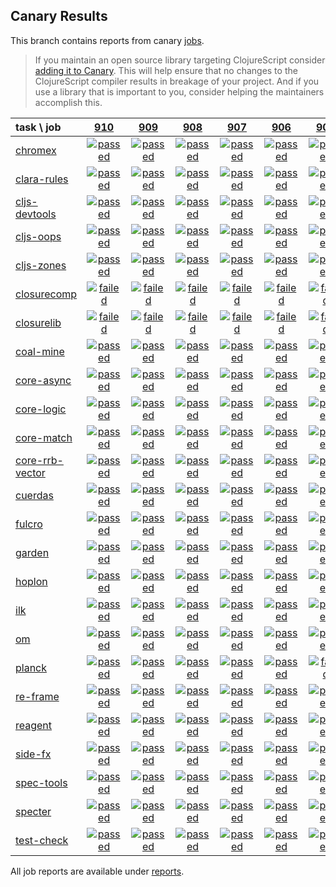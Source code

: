 ## Canary Results

This branch contains reports from canary [jobs](https://github.com/cljs-oss/canary/tree/jobs).

> If you maintain an open source library targeting ClojureScript consider [adding it to Canary](https://github.com/cljs-oss/canary/tree/master#how-to-participate). This will help ensure that no changes to the ClojureScript compiler results in breakage of your project. And if you use a library that is important to you, consider helping the maintainers accomplish this.

[//]: # (begin_overview_table)

| task \ job | <a href="reports/2019/05/10/job-000910-1.10.528-47386d7c" title="job #910 finished on 2019-05-10">910</a> | <a href="reports/2019/05/10/job-000909-1.10.529-3126e1da" title="job #909 finished on 2019-05-10">909</a> | <a href="reports/2019/05/09/job-000908-1.10.528-47386d7c" title="job #908 finished on 2019-05-09">908</a> | <a href="reports/2019/05/08/job-000907-1.10.528-47386d7c" title="job #907 finished on 2019-05-08">907</a> | <a href="reports/2019/05/07/job-000906-1.10.529-f6dc3464" title="job #906 finished on 2019-05-07">906</a> | <a href="reports/2019/05/07/job-000905-1.10.529-34b6894a" title="job #905 finished on 2019-05-07">905</a> | <a href="reports/2019/05/07/job-000904-1.10.528-47386d7c" title="job #904 finished on 2019-05-07">904</a> | <a href="reports/2019/05/06/job-000903-1.10.528-47386d7c" title="job #903 finished on 2019-05-06">903</a> | <a href="reports/2019/05/05/job-000902-1.10.528-47386d7c" title="job #902 finished on 2019-05-05">902</a> | <a href="reports/2019/05/04/job-000901-1.10.528-47386d7c" title="job #901 finished on 2019-05-04">901</a> |
| :--- | :---: | :---: | :---: | :---: | :---: | :---: | :---: | :---: | :---: | :---: |
| [chromex](https://github.com/binaryage/chromex) | <a href="reports/2019/05/10/job-000910-1.10.528-47386d7c#-chromex"><img title="passed" src="http://box.binaryage.com/s-passed.svg"><a> | <a href="reports/2019/05/10/job-000909-1.10.529-3126e1da#-chromex"><img title="passed" src="http://box.binaryage.com/s-passed.svg"><a> | <a href="reports/2019/05/09/job-000908-1.10.528-47386d7c#-chromex"><img title="passed" src="http://box.binaryage.com/s-passed.svg"><a> | <a href="reports/2019/05/08/job-000907-1.10.528-47386d7c#-chromex"><img title="passed" src="http://box.binaryage.com/s-passed.svg"><a> | <a href="reports/2019/05/07/job-000906-1.10.529-f6dc3464#-chromex"><img title="passed" src="http://box.binaryage.com/s-passed.svg"><a> | <a href="reports/2019/05/07/job-000905-1.10.529-34b6894a#-chromex"><img title="passed" src="http://box.binaryage.com/s-passed.svg"><a> | <a href="reports/2019/05/07/job-000904-1.10.528-47386d7c#-chromex"><img title="passed" src="http://box.binaryage.com/s-passed.svg"><a> | <a href="reports/2019/05/06/job-000903-1.10.528-47386d7c#-chromex"><img title="passed" src="http://box.binaryage.com/s-passed.svg"><a> | <a href="reports/2019/05/05/job-000902-1.10.528-47386d7c#-chromex"><img title="passed" src="http://box.binaryage.com/s-passed.svg"><a> | <a href="reports/2019/05/04/job-000901-1.10.528-47386d7c#-chromex"><img title="passed" src="http://box.binaryage.com/s-passed.svg"><a> |
| [clara-rules](https://github.com/cerner/clara-rules) | <a href="reports/2019/05/10/job-000910-1.10.528-47386d7c#-clara-rules"><img title="passed" src="http://box.binaryage.com/s-passed.svg"><a> | <a href="reports/2019/05/10/job-000909-1.10.529-3126e1da#-clara-rules"><img title="passed" src="http://box.binaryage.com/s-passed.svg"><a> | <a href="reports/2019/05/09/job-000908-1.10.528-47386d7c#-clara-rules"><img title="passed" src="http://box.binaryage.com/s-passed.svg"><a> | <a href="reports/2019/05/08/job-000907-1.10.528-47386d7c#-clara-rules"><img title="passed" src="http://box.binaryage.com/s-passed.svg"><a> | <a href="reports/2019/05/07/job-000906-1.10.529-f6dc3464#-clara-rules"><img title="passed" src="http://box.binaryage.com/s-passed.svg"><a> | <a href="reports/2019/05/07/job-000905-1.10.529-34b6894a#-clara-rules"><img title="passed" src="http://box.binaryage.com/s-passed.svg"><a> | <a href="reports/2019/05/07/job-000904-1.10.528-47386d7c#-clara-rules"><img title="passed" src="http://box.binaryage.com/s-passed.svg"><a> | <a href="reports/2019/05/06/job-000903-1.10.528-47386d7c#-clara-rules"><img title="passed" src="http://box.binaryage.com/s-passed.svg"><a> | <a href="reports/2019/05/05/job-000902-1.10.528-47386d7c#-clara-rules"><img title="passed" src="http://box.binaryage.com/s-passed.svg"><a> | <a href="reports/2019/05/04/job-000901-1.10.528-47386d7c#-clara-rules"><img title="passed" src="http://box.binaryage.com/s-passed.svg"><a> |
| [cljs-devtools](https://github.com/binaryage/cljs-devtools) | <a href="reports/2019/05/10/job-000910-1.10.528-47386d7c#-cljs-devtools"><img title="passed" src="http://box.binaryage.com/s-passed.svg"><a> | <a href="reports/2019/05/10/job-000909-1.10.529-3126e1da#-cljs-devtools"><img title="passed" src="http://box.binaryage.com/s-passed.svg"><a> | <a href="reports/2019/05/09/job-000908-1.10.528-47386d7c#-cljs-devtools"><img title="passed" src="http://box.binaryage.com/s-passed.svg"><a> | <a href="reports/2019/05/08/job-000907-1.10.528-47386d7c#-cljs-devtools"><img title="passed" src="http://box.binaryage.com/s-passed.svg"><a> | <a href="reports/2019/05/07/job-000906-1.10.529-f6dc3464#-cljs-devtools"><img title="passed" src="http://box.binaryage.com/s-passed.svg"><a> | <a href="reports/2019/05/07/job-000905-1.10.529-34b6894a#-cljs-devtools"><img title="passed" src="http://box.binaryage.com/s-passed.svg"><a> | <a href="reports/2019/05/07/job-000904-1.10.528-47386d7c#-cljs-devtools"><img title="passed" src="http://box.binaryage.com/s-passed.svg"><a> | <a href="reports/2019/05/06/job-000903-1.10.528-47386d7c#-cljs-devtools"><img title="passed" src="http://box.binaryage.com/s-passed.svg"><a> | <a href="reports/2019/05/05/job-000902-1.10.528-47386d7c#-cljs-devtools"><img title="passed" src="http://box.binaryage.com/s-passed.svg"><a> | <a href="reports/2019/05/04/job-000901-1.10.528-47386d7c#-cljs-devtools"><img title="passed" src="http://box.binaryage.com/s-passed.svg"><a> |
| [cljs-oops](https://github.com/binaryage/cljs-oops) | <a href="reports/2019/05/10/job-000910-1.10.528-47386d7c#-cljs-oops"><img title="passed" src="http://box.binaryage.com/s-passed.svg"><a> | <a href="reports/2019/05/10/job-000909-1.10.529-3126e1da#-cljs-oops"><img title="passed" src="http://box.binaryage.com/s-passed.svg"><a> | <a href="reports/2019/05/09/job-000908-1.10.528-47386d7c#-cljs-oops"><img title="passed" src="http://box.binaryage.com/s-passed.svg"><a> | <a href="reports/2019/05/08/job-000907-1.10.528-47386d7c#-cljs-oops"><img title="passed" src="http://box.binaryage.com/s-passed.svg"><a> | <a href="reports/2019/05/07/job-000906-1.10.529-f6dc3464#-cljs-oops"><img title="passed" src="http://box.binaryage.com/s-passed.svg"><a> | <a href="reports/2019/05/07/job-000905-1.10.529-34b6894a#-cljs-oops"><img title="passed" src="http://box.binaryage.com/s-passed.svg"><a> | <a href="reports/2019/05/07/job-000904-1.10.528-47386d7c#-cljs-oops"><img title="passed" src="http://box.binaryage.com/s-passed.svg"><a> | <a href="reports/2019/05/06/job-000903-1.10.528-47386d7c#-cljs-oops"><img title="passed" src="http://box.binaryage.com/s-passed.svg"><a> | <a href="reports/2019/05/05/job-000902-1.10.528-47386d7c#-cljs-oops"><img title="passed" src="http://box.binaryage.com/s-passed.svg"><a> | <a href="reports/2019/05/04/job-000901-1.10.528-47386d7c#-cljs-oops"><img title="passed" src="http://box.binaryage.com/s-passed.svg"><a> |
| [cljs-zones](https://github.com/binaryage/cljs-zones) | <a href="reports/2019/05/10/job-000910-1.10.528-47386d7c#-cljs-zones"><img title="passed" src="http://box.binaryage.com/s-passed.svg"><a> | <a href="reports/2019/05/10/job-000909-1.10.529-3126e1da#-cljs-zones"><img title="passed" src="http://box.binaryage.com/s-passed.svg"><a> | <a href="reports/2019/05/09/job-000908-1.10.528-47386d7c#-cljs-zones"><img title="passed" src="http://box.binaryage.com/s-passed.svg"><a> | <a href="reports/2019/05/08/job-000907-1.10.528-47386d7c#-cljs-zones"><img title="passed" src="http://box.binaryage.com/s-passed.svg"><a> | <a href="reports/2019/05/07/job-000906-1.10.529-f6dc3464#-cljs-zones"><img title="passed" src="http://box.binaryage.com/s-passed.svg"><a> | <a href="reports/2019/05/07/job-000905-1.10.529-34b6894a#-cljs-zones"><img title="passed" src="http://box.binaryage.com/s-passed.svg"><a> | <a href="reports/2019/05/07/job-000904-1.10.528-47386d7c#-cljs-zones"><img title="passed" src="http://box.binaryage.com/s-passed.svg"><a> | <a href="reports/2019/05/06/job-000903-1.10.528-47386d7c#-cljs-zones"><img title="passed" src="http://box.binaryage.com/s-passed.svg"><a> | <a href="reports/2019/05/05/job-000902-1.10.528-47386d7c#-cljs-zones"><img title="passed" src="http://box.binaryage.com/s-passed.svg"><a> | <a href="reports/2019/05/04/job-000901-1.10.528-47386d7c#-cljs-zones"><img title="passed" src="http://box.binaryage.com/s-passed.svg"><a> |
| [closurecomp](https://github.com/mfikes/closurecomp) | <a href="reports/2019/05/10/job-000910-1.10.528-47386d7c#-closurecomp"><img title="failed" src="http://box.binaryage.com/s-failed.svg"><a> | <a href="reports/2019/05/10/job-000909-1.10.529-3126e1da#-closurecomp"><img title="failed" src="http://box.binaryage.com/s-failed.svg"><a> | <a href="reports/2019/05/09/job-000908-1.10.528-47386d7c#-closurecomp"><img title="failed" src="http://box.binaryage.com/s-failed.svg"><a> | <a href="reports/2019/05/08/job-000907-1.10.528-47386d7c#-closurecomp"><img title="failed" src="http://box.binaryage.com/s-failed.svg"><a> | <a href="reports/2019/05/07/job-000906-1.10.529-f6dc3464#-closurecomp"><img title="failed" src="http://box.binaryage.com/s-failed.svg"><a> | <a href="reports/2019/05/07/job-000905-1.10.529-34b6894a#-closurecomp"><img title="failed" src="http://box.binaryage.com/s-failed.svg"><a> | <a href="reports/2019/05/07/job-000904-1.10.528-47386d7c#-closurecomp"><img title="failed" src="http://box.binaryage.com/s-failed.svg"><a> | <a href="reports/2019/05/06/job-000903-1.10.528-47386d7c#-closurecomp"><img title="failed" src="http://box.binaryage.com/s-failed.svg"><a> | <a href="reports/2019/05/05/job-000902-1.10.528-47386d7c#-closurecomp"><img title="failed" src="http://box.binaryage.com/s-failed.svg"><a> | <a href="reports/2019/05/04/job-000901-1.10.528-47386d7c#-closurecomp"><img title="failed" src="http://box.binaryage.com/s-failed.svg"><a> |
| [closurelib](https://github.com/mfikes/closurelib) | <a href="reports/2019/05/10/job-000910-1.10.528-47386d7c#-closurelib"><img title="failed" src="http://box.binaryage.com/s-failed.svg"><a> | <a href="reports/2019/05/10/job-000909-1.10.529-3126e1da#-closurelib"><img title="failed" src="http://box.binaryage.com/s-failed.svg"><a> | <a href="reports/2019/05/09/job-000908-1.10.528-47386d7c#-closurelib"><img title="failed" src="http://box.binaryage.com/s-failed.svg"><a> | <a href="reports/2019/05/08/job-000907-1.10.528-47386d7c#-closurelib"><img title="failed" src="http://box.binaryage.com/s-failed.svg"><a> | <a href="reports/2019/05/07/job-000906-1.10.529-f6dc3464#-closurelib"><img title="failed" src="http://box.binaryage.com/s-failed.svg"><a> | <a href="reports/2019/05/07/job-000905-1.10.529-34b6894a#-closurelib"><img title="failed" src="http://box.binaryage.com/s-failed.svg"><a> | <a href="reports/2019/05/07/job-000904-1.10.528-47386d7c#-closurelib"><img title="failed" src="http://box.binaryage.com/s-failed.svg"><a> | <a href="reports/2019/05/06/job-000903-1.10.528-47386d7c#-closurelib"><img title="failed" src="http://box.binaryage.com/s-failed.svg"><a> | <a href="reports/2019/05/05/job-000902-1.10.528-47386d7c#-closurelib"><img title="failed" src="http://box.binaryage.com/s-failed.svg"><a> | <a href="reports/2019/05/04/job-000901-1.10.528-47386d7c#-closurelib"><img title="failed" src="http://box.binaryage.com/s-failed.svg"><a> |
| [coal-mine](https://github.com/mfikes/coal-mine) | <a href="reports/2019/05/10/job-000910-1.10.528-47386d7c#-coal-mine"><img title="passed" src="http://box.binaryage.com/s-passed.svg"><a> | <a href="reports/2019/05/10/job-000909-1.10.529-3126e1da#-coal-mine"><img title="passed" src="http://box.binaryage.com/s-passed.svg"><a> | <a href="reports/2019/05/09/job-000908-1.10.528-47386d7c#-coal-mine"><img title="passed" src="http://box.binaryage.com/s-passed.svg"><a> | <a href="reports/2019/05/08/job-000907-1.10.528-47386d7c#-coal-mine"><img title="passed" src="http://box.binaryage.com/s-passed.svg"><a> | <a href="reports/2019/05/07/job-000906-1.10.529-f6dc3464#-coal-mine"><img title="passed" src="http://box.binaryage.com/s-passed.svg"><a> | <a href="reports/2019/05/07/job-000905-1.10.529-34b6894a#-coal-mine"><img title="passed" src="http://box.binaryage.com/s-passed.svg"><a> | <a href="reports/2019/05/07/job-000904-1.10.528-47386d7c#-coal-mine"><img title="passed" src="http://box.binaryage.com/s-passed.svg"><a> | <a href="reports/2019/05/06/job-000903-1.10.528-47386d7c#-coal-mine"><img title="passed" src="http://box.binaryage.com/s-passed.svg"><a> | <a href="reports/2019/05/05/job-000902-1.10.528-47386d7c#-coal-mine"><img title="passed" src="http://box.binaryage.com/s-passed.svg"><a> | <a href="reports/2019/05/04/job-000901-1.10.528-47386d7c#-coal-mine"><img title="passed" src="http://box.binaryage.com/s-passed.svg"><a> |
| [core-async](https://github.com/clojure/core.async) | <a href="reports/2019/05/10/job-000910-1.10.528-47386d7c#-core-async"><img title="passed" src="http://box.binaryage.com/s-passed.svg"><a> | <a href="reports/2019/05/10/job-000909-1.10.529-3126e1da#-core-async"><img title="passed" src="http://box.binaryage.com/s-passed.svg"><a> | <a href="reports/2019/05/09/job-000908-1.10.528-47386d7c#-core-async"><img title="passed" src="http://box.binaryage.com/s-passed.svg"><a> | <a href="reports/2019/05/08/job-000907-1.10.528-47386d7c#-core-async"><img title="passed" src="http://box.binaryage.com/s-passed.svg"><a> | <a href="reports/2019/05/07/job-000906-1.10.529-f6dc3464#-core-async"><img title="passed" src="http://box.binaryage.com/s-passed.svg"><a> | <a href="reports/2019/05/07/job-000905-1.10.529-34b6894a#-core-async"><img title="passed" src="http://box.binaryage.com/s-passed.svg"><a> | <a href="reports/2019/05/07/job-000904-1.10.528-47386d7c#-core-async"><img title="passed" src="http://box.binaryage.com/s-passed.svg"><a> | <a href="reports/2019/05/06/job-000903-1.10.528-47386d7c#-core-async"><img title="passed" src="http://box.binaryage.com/s-passed.svg"><a> | <a href="reports/2019/05/05/job-000902-1.10.528-47386d7c#-core-async"><img title="passed" src="http://box.binaryage.com/s-passed.svg"><a> | <a href="reports/2019/05/04/job-000901-1.10.528-47386d7c#-core-async"><img title="passed" src="http://box.binaryage.com/s-passed.svg"><a> |
| [core-logic](https://github.com/clojure/core.logic) | <a href="reports/2019/05/10/job-000910-1.10.528-47386d7c#-core-logic"><img title="passed" src="http://box.binaryage.com/s-passed.svg"><a> | <a href="reports/2019/05/10/job-000909-1.10.529-3126e1da#-core-logic"><img title="passed" src="http://box.binaryage.com/s-passed.svg"><a> | <a href="reports/2019/05/09/job-000908-1.10.528-47386d7c#-core-logic"><img title="passed" src="http://box.binaryage.com/s-passed.svg"><a> | <a href="reports/2019/05/08/job-000907-1.10.528-47386d7c#-core-logic"><img title="passed" src="http://box.binaryage.com/s-passed.svg"><a> | <a href="reports/2019/05/07/job-000906-1.10.529-f6dc3464#-core-logic"><img title="passed" src="http://box.binaryage.com/s-passed.svg"><a> | <a href="reports/2019/05/07/job-000905-1.10.529-34b6894a#-core-logic"><img title="passed" src="http://box.binaryage.com/s-passed.svg"><a> | <a href="reports/2019/05/07/job-000904-1.10.528-47386d7c#-core-logic"><img title="passed" src="http://box.binaryage.com/s-passed.svg"><a> | <a href="reports/2019/05/06/job-000903-1.10.528-47386d7c#-core-logic"><img title="passed" src="http://box.binaryage.com/s-passed.svg"><a> | <a href="reports/2019/05/05/job-000902-1.10.528-47386d7c#-core-logic"><img title="passed" src="http://box.binaryage.com/s-passed.svg"><a> | <a href="reports/2019/05/04/job-000901-1.10.528-47386d7c#-core-logic"><img title="passed" src="http://box.binaryage.com/s-passed.svg"><a> |
| [core-match](https://github.com/clojure/core.match) | <a href="reports/2019/05/10/job-000910-1.10.528-47386d7c#-core-match"><img title="passed" src="http://box.binaryage.com/s-passed.svg"><a> | <a href="reports/2019/05/10/job-000909-1.10.529-3126e1da#-core-match"><img title="passed" src="http://box.binaryage.com/s-passed.svg"><a> | <a href="reports/2019/05/09/job-000908-1.10.528-47386d7c#-core-match"><img title="passed" src="http://box.binaryage.com/s-passed.svg"><a> | <a href="reports/2019/05/08/job-000907-1.10.528-47386d7c#-core-match"><img title="passed" src="http://box.binaryage.com/s-passed.svg"><a> | <a href="reports/2019/05/07/job-000906-1.10.529-f6dc3464#-core-match"><img title="passed" src="http://box.binaryage.com/s-passed.svg"><a> | <a href="reports/2019/05/07/job-000905-1.10.529-34b6894a#-core-match"><img title="passed" src="http://box.binaryage.com/s-passed.svg"><a> | <a href="reports/2019/05/07/job-000904-1.10.528-47386d7c#-core-match"><img title="passed" src="http://box.binaryage.com/s-passed.svg"><a> | <a href="reports/2019/05/06/job-000903-1.10.528-47386d7c#-core-match"><img title="passed" src="http://box.binaryage.com/s-passed.svg"><a> | <a href="reports/2019/05/05/job-000902-1.10.528-47386d7c#-core-match"><img title="passed" src="http://box.binaryage.com/s-passed.svg"><a> | <a href="reports/2019/05/04/job-000901-1.10.528-47386d7c#-core-match"><img title="passed" src="http://box.binaryage.com/s-passed.svg"><a> |
| [core-rrb-vector](https://github.com/clojure/core.rrb-vector) | <a href="reports/2019/05/10/job-000910-1.10.528-47386d7c#-core-rrb-vector"><img title="passed" src="http://box.binaryage.com/s-passed.svg"><a> | <a href="reports/2019/05/10/job-000909-1.10.529-3126e1da#-core-rrb-vector"><img title="passed" src="http://box.binaryage.com/s-passed.svg"><a> | <a href="reports/2019/05/09/job-000908-1.10.528-47386d7c#-core-rrb-vector"><img title="passed" src="http://box.binaryage.com/s-passed.svg"><a> | <a href="reports/2019/05/08/job-000907-1.10.528-47386d7c#-core-rrb-vector"><img title="passed" src="http://box.binaryage.com/s-passed.svg"><a> | <a href="reports/2019/05/07/job-000906-1.10.529-f6dc3464#-core-rrb-vector"><img title="passed" src="http://box.binaryage.com/s-passed.svg"><a> | <a href="reports/2019/05/07/job-000905-1.10.529-34b6894a#-core-rrb-vector"><img title="passed" src="http://box.binaryage.com/s-passed.svg"><a> | <a href="reports/2019/05/07/job-000904-1.10.528-47386d7c#-core-rrb-vector"><img title="passed" src="http://box.binaryage.com/s-passed.svg"><a> | <a href="reports/2019/05/06/job-000903-1.10.528-47386d7c#-core-rrb-vector"><img title="passed" src="http://box.binaryage.com/s-passed.svg"><a> | <a href="reports/2019/05/05/job-000902-1.10.528-47386d7c#-core-rrb-vector"><img title="passed" src="http://box.binaryage.com/s-passed.svg"><a> | <a href="reports/2019/05/04/job-000901-1.10.528-47386d7c#-core-rrb-vector"><img title="passed" src="http://box.binaryage.com/s-passed.svg"><a> |
| [cuerdas](https://github.com/funcool/cuerdas) | <a href="reports/2019/05/10/job-000910-1.10.528-47386d7c#-cuerdas"><img title="passed" src="http://box.binaryage.com/s-passed.svg"><a> | <a href="reports/2019/05/10/job-000909-1.10.529-3126e1da#-cuerdas"><img title="passed" src="http://box.binaryage.com/s-passed.svg"><a> | <a href="reports/2019/05/09/job-000908-1.10.528-47386d7c#-cuerdas"><img title="passed" src="http://box.binaryage.com/s-passed.svg"><a> | <a href="reports/2019/05/08/job-000907-1.10.528-47386d7c#-cuerdas"><img title="passed" src="http://box.binaryage.com/s-passed.svg"><a> | <a href="reports/2019/05/07/job-000906-1.10.529-f6dc3464#-cuerdas"><img title="passed" src="http://box.binaryage.com/s-passed.svg"><a> | <a href="reports/2019/05/07/job-000905-1.10.529-34b6894a#-cuerdas"><img title="passed" src="http://box.binaryage.com/s-passed.svg"><a> | <a href="reports/2019/05/07/job-000904-1.10.528-47386d7c#-cuerdas"><img title="passed" src="http://box.binaryage.com/s-passed.svg"><a> | <a href="reports/2019/05/06/job-000903-1.10.528-47386d7c#-cuerdas"><img title="passed" src="http://box.binaryage.com/s-passed.svg"><a> | <a href="reports/2019/05/05/job-000902-1.10.528-47386d7c#-cuerdas"><img title="passed" src="http://box.binaryage.com/s-passed.svg"><a> | <a href="reports/2019/05/04/job-000901-1.10.528-47386d7c#-cuerdas"><img title="passed" src="http://box.binaryage.com/s-passed.svg"><a> |
| [fulcro](https://github.com/fulcrologic/fulcro) | <a href="reports/2019/05/10/job-000910-1.10.528-47386d7c#-fulcro"><img title="passed" src="http://box.binaryage.com/s-passed.svg"><a> | <a href="reports/2019/05/10/job-000909-1.10.529-3126e1da#-fulcro"><img title="passed" src="http://box.binaryage.com/s-passed.svg"><a> | <a href="reports/2019/05/09/job-000908-1.10.528-47386d7c#-fulcro"><img title="passed" src="http://box.binaryage.com/s-passed.svg"><a> | <a href="reports/2019/05/08/job-000907-1.10.528-47386d7c#-fulcro"><img title="passed" src="http://box.binaryage.com/s-passed.svg"><a> | <a href="reports/2019/05/07/job-000906-1.10.529-f6dc3464#-fulcro"><img title="passed" src="http://box.binaryage.com/s-passed.svg"><a> | <a href="reports/2019/05/07/job-000905-1.10.529-34b6894a#-fulcro"><img title="passed" src="http://box.binaryage.com/s-passed.svg"><a> | <a href="reports/2019/05/07/job-000904-1.10.528-47386d7c#-fulcro"><img title="passed" src="http://box.binaryage.com/s-passed.svg"><a> | <a href="reports/2019/05/06/job-000903-1.10.528-47386d7c#-fulcro"><img title="passed" src="http://box.binaryage.com/s-passed.svg"><a> | <a href="reports/2019/05/05/job-000902-1.10.528-47386d7c#-fulcro"><img title="passed" src="http://box.binaryage.com/s-passed.svg"><a> | <a href="reports/2019/05/04/job-000901-1.10.528-47386d7c#-fulcro"><img title="passed" src="http://box.binaryage.com/s-passed.svg"><a> |
| [garden](https://github.com/noprompt/garden) | <a href="reports/2019/05/10/job-000910-1.10.528-47386d7c#-garden"><img title="passed" src="http://box.binaryage.com/s-passed.svg"><a> | <a href="reports/2019/05/10/job-000909-1.10.529-3126e1da#-garden"><img title="passed" src="http://box.binaryage.com/s-passed.svg"><a> | <a href="reports/2019/05/09/job-000908-1.10.528-47386d7c#-garden"><img title="passed" src="http://box.binaryage.com/s-passed.svg"><a> | <a href="reports/2019/05/08/job-000907-1.10.528-47386d7c#-garden"><img title="passed" src="http://box.binaryage.com/s-passed.svg"><a> | <a href="reports/2019/05/07/job-000906-1.10.529-f6dc3464#-garden"><img title="passed" src="http://box.binaryage.com/s-passed.svg"><a> | <a href="reports/2019/05/07/job-000905-1.10.529-34b6894a#-garden"><img title="passed" src="http://box.binaryage.com/s-passed.svg"><a> | <a href="reports/2019/05/07/job-000904-1.10.528-47386d7c#-garden"><img title="passed" src="http://box.binaryage.com/s-passed.svg"><a> | <a href="reports/2019/05/06/job-000903-1.10.528-47386d7c#-garden"><img title="passed" src="http://box.binaryage.com/s-passed.svg"><a> | <a href="reports/2019/05/05/job-000902-1.10.528-47386d7c#-garden"><img title="passed" src="http://box.binaryage.com/s-passed.svg"><a> | <a href="reports/2019/05/04/job-000901-1.10.528-47386d7c#-garden"><img title="passed" src="http://box.binaryage.com/s-passed.svg"><a> |
| [hoplon](https://github.com/hoplon/hoplon) | <a href="reports/2019/05/10/job-000910-1.10.528-47386d7c#-hoplon"><img title="passed" src="http://box.binaryage.com/s-passed.svg"><a> | <a href="reports/2019/05/10/job-000909-1.10.529-3126e1da#-hoplon"><img title="passed" src="http://box.binaryage.com/s-passed.svg"><a> | <a href="reports/2019/05/09/job-000908-1.10.528-47386d7c#-hoplon"><img title="passed" src="http://box.binaryage.com/s-passed.svg"><a> | <a href="reports/2019/05/08/job-000907-1.10.528-47386d7c#-hoplon"><img title="passed" src="http://box.binaryage.com/s-passed.svg"><a> | <a href="reports/2019/05/07/job-000906-1.10.529-f6dc3464#-hoplon"><img title="passed" src="http://box.binaryage.com/s-passed.svg"><a> | <a href="reports/2019/05/07/job-000905-1.10.529-34b6894a#-hoplon"><img title="passed" src="http://box.binaryage.com/s-passed.svg"><a> | <a href="reports/2019/05/07/job-000904-1.10.528-47386d7c#-hoplon"><img title="passed" src="http://box.binaryage.com/s-passed.svg"><a> | <a href="reports/2019/05/06/job-000903-1.10.528-47386d7c#-hoplon"><img title="passed" src="http://box.binaryage.com/s-passed.svg"><a> | <a href="reports/2019/05/05/job-000902-1.10.528-47386d7c#-hoplon"><img title="passed" src="http://box.binaryage.com/s-passed.svg"><a> | <a href="reports/2019/05/04/job-000901-1.10.528-47386d7c#-hoplon"><img title="passed" src="http://box.binaryage.com/s-passed.svg"><a> |
| [ilk](https://github.com/mfikes/ilk) | <a href="reports/2019/05/10/job-000910-1.10.528-47386d7c#-ilk"><img title="passed" src="http://box.binaryage.com/s-passed.svg"><a> | <a href="reports/2019/05/10/job-000909-1.10.529-3126e1da#-ilk"><img title="passed" src="http://box.binaryage.com/s-passed.svg"><a> | <a href="reports/2019/05/09/job-000908-1.10.528-47386d7c#-ilk"><img title="passed" src="http://box.binaryage.com/s-passed.svg"><a> | <a href="reports/2019/05/08/job-000907-1.10.528-47386d7c#-ilk"><img title="passed" src="http://box.binaryage.com/s-passed.svg"><a> | <a href="reports/2019/05/07/job-000906-1.10.529-f6dc3464#-ilk"><img title="passed" src="http://box.binaryage.com/s-passed.svg"><a> | <a href="reports/2019/05/07/job-000905-1.10.529-34b6894a#-ilk"><img title="passed" src="http://box.binaryage.com/s-passed.svg"><a> | <a href="reports/2019/05/07/job-000904-1.10.528-47386d7c#-ilk"><img title="passed" src="http://box.binaryage.com/s-passed.svg"><a> | <a href="reports/2019/05/06/job-000903-1.10.528-47386d7c#-ilk"><img title="passed" src="http://box.binaryage.com/s-passed.svg"><a> | <a href="reports/2019/05/05/job-000902-1.10.528-47386d7c#-ilk"><img title="passed" src="http://box.binaryage.com/s-passed.svg"><a> | <a href="reports/2019/05/04/job-000901-1.10.528-47386d7c#-ilk"><img title="passed" src="http://box.binaryage.com/s-passed.svg"><a> |
| [om](https://github.com/omcljs/om) | <a href="reports/2019/05/10/job-000910-1.10.528-47386d7c#-om"><img title="passed" src="http://box.binaryage.com/s-passed.svg"><a> | <a href="reports/2019/05/10/job-000909-1.10.529-3126e1da#-om"><img title="passed" src="http://box.binaryage.com/s-passed.svg"><a> | <a href="reports/2019/05/09/job-000908-1.10.528-47386d7c#-om"><img title="passed" src="http://box.binaryage.com/s-passed.svg"><a> | <a href="reports/2019/05/08/job-000907-1.10.528-47386d7c#-om"><img title="passed" src="http://box.binaryage.com/s-passed.svg"><a> | <a href="reports/2019/05/07/job-000906-1.10.529-f6dc3464#-om"><img title="passed" src="http://box.binaryage.com/s-passed.svg"><a> | <a href="reports/2019/05/07/job-000905-1.10.529-34b6894a#-om"><img title="passed" src="http://box.binaryage.com/s-passed.svg"><a> | <a href="reports/2019/05/07/job-000904-1.10.528-47386d7c#-om"><img title="passed" src="http://box.binaryage.com/s-passed.svg"><a> | <a href="reports/2019/05/06/job-000903-1.10.528-47386d7c#-om"><img title="passed" src="http://box.binaryage.com/s-passed.svg"><a> | <a href="reports/2019/05/05/job-000902-1.10.528-47386d7c#-om"><img title="passed" src="http://box.binaryage.com/s-passed.svg"><a> | <a href="reports/2019/05/04/job-000901-1.10.528-47386d7c#-om"><img title="passed" src="http://box.binaryage.com/s-passed.svg"><a> |
| [planck](https://github.com/planck-repl/planck) | <a href="reports/2019/05/10/job-000910-1.10.528-47386d7c#-planck"><img title="passed" src="http://box.binaryage.com/s-passed.svg"><a> | <a href="reports/2019/05/10/job-000909-1.10.529-3126e1da#-planck"><img title="passed" src="http://box.binaryage.com/s-passed.svg"><a> | <a href="reports/2019/05/09/job-000908-1.10.528-47386d7c#-planck"><img title="passed" src="http://box.binaryage.com/s-passed.svg"><a> | <a href="reports/2019/05/08/job-000907-1.10.528-47386d7c#-planck"><img title="passed" src="http://box.binaryage.com/s-passed.svg"><a> | <a href="reports/2019/05/07/job-000906-1.10.529-f6dc3464#-planck"><img title="passed" src="http://box.binaryage.com/s-passed.svg"><a> | <a href="reports/2019/05/07/job-000905-1.10.529-34b6894a#-planck"><img title="failed" src="http://box.binaryage.com/s-failed.svg"><a> | <a href="reports/2019/05/07/job-000904-1.10.528-47386d7c#-planck"><img title="failed" src="http://box.binaryage.com/s-failed.svg"><a> | <a href="reports/2019/05/06/job-000903-1.10.528-47386d7c#-planck"><img title="failed" src="http://box.binaryage.com/s-failed.svg"><a> | <a href="reports/2019/05/05/job-000902-1.10.528-47386d7c#-planck"><img title="failed" src="http://box.binaryage.com/s-failed.svg"><a> | <a href="reports/2019/05/04/job-000901-1.10.528-47386d7c#-planck"><img title="passed" src="http://box.binaryage.com/s-passed.svg"><a> |
| [re-frame](https://github.com/Day8/re-frame) | <a href="reports/2019/05/10/job-000910-1.10.528-47386d7c#-re-frame"><img title="passed" src="http://box.binaryage.com/s-passed.svg"><a> | <a href="reports/2019/05/10/job-000909-1.10.529-3126e1da#-re-frame"><img title="passed" src="http://box.binaryage.com/s-passed.svg"><a> | <a href="reports/2019/05/09/job-000908-1.10.528-47386d7c#-re-frame"><img title="passed" src="http://box.binaryage.com/s-passed.svg"><a> | <a href="reports/2019/05/08/job-000907-1.10.528-47386d7c#-re-frame"><img title="passed" src="http://box.binaryage.com/s-passed.svg"><a> | <a href="reports/2019/05/07/job-000906-1.10.529-f6dc3464#-re-frame"><img title="passed" src="http://box.binaryage.com/s-passed.svg"><a> | <a href="reports/2019/05/07/job-000905-1.10.529-34b6894a#-re-frame"><img title="passed" src="http://box.binaryage.com/s-passed.svg"><a> | <a href="reports/2019/05/07/job-000904-1.10.528-47386d7c#-re-frame"><img title="passed" src="http://box.binaryage.com/s-passed.svg"><a> | <a href="reports/2019/05/06/job-000903-1.10.528-47386d7c#-re-frame"><img title="passed" src="http://box.binaryage.com/s-passed.svg"><a> | <a href="reports/2019/05/05/job-000902-1.10.528-47386d7c#-re-frame"><img title="passed" src="http://box.binaryage.com/s-passed.svg"><a> | <a href="reports/2019/05/04/job-000901-1.10.528-47386d7c#-re-frame"><img title="passed" src="http://box.binaryage.com/s-passed.svg"><a> |
| [reagent](https://github.com/reagent-project/reagent) | <a href="reports/2019/05/10/job-000910-1.10.528-47386d7c#-reagent"><img title="passed" src="http://box.binaryage.com/s-passed.svg"><a> | <a href="reports/2019/05/10/job-000909-1.10.529-3126e1da#-reagent"><img title="passed" src="http://box.binaryage.com/s-passed.svg"><a> | <a href="reports/2019/05/09/job-000908-1.10.528-47386d7c#-reagent"><img title="passed" src="http://box.binaryage.com/s-passed.svg"><a> | <a href="reports/2019/05/08/job-000907-1.10.528-47386d7c#-reagent"><img title="passed" src="http://box.binaryage.com/s-passed.svg"><a> | <a href="reports/2019/05/07/job-000906-1.10.529-f6dc3464#-reagent"><img title="passed" src="http://box.binaryage.com/s-passed.svg"><a> | <a href="reports/2019/05/07/job-000905-1.10.529-34b6894a#-reagent"><img title="passed" src="http://box.binaryage.com/s-passed.svg"><a> | <a href="reports/2019/05/07/job-000904-1.10.528-47386d7c#-reagent"><img title="passed" src="http://box.binaryage.com/s-passed.svg"><a> | <a href="reports/2019/05/06/job-000903-1.10.528-47386d7c#-reagent"><img title="passed" src="http://box.binaryage.com/s-passed.svg"><a> | <a href="reports/2019/05/05/job-000902-1.10.528-47386d7c#-reagent"><img title="passed" src="http://box.binaryage.com/s-passed.svg"><a> | <a href="reports/2019/05/04/job-000901-1.10.528-47386d7c#-reagent"><img title="passed" src="http://box.binaryage.com/s-passed.svg"><a> |
| [side-fx](https://github.com/cljsrn/side-fx) | <a href="reports/2019/05/10/job-000910-1.10.528-47386d7c#-side-fx"><img title="passed" src="http://box.binaryage.com/s-passed.svg"><a> | <a href="reports/2019/05/10/job-000909-1.10.529-3126e1da#-side-fx"><img title="passed" src="http://box.binaryage.com/s-passed.svg"><a> | <a href="reports/2019/05/09/job-000908-1.10.528-47386d7c#-side-fx"><img title="passed" src="http://box.binaryage.com/s-passed.svg"><a> | <a href="reports/2019/05/08/job-000907-1.10.528-47386d7c#-side-fx"><img title="passed" src="http://box.binaryage.com/s-passed.svg"><a> | <a href="reports/2019/05/07/job-000906-1.10.529-f6dc3464#-side-fx"><img title="passed" src="http://box.binaryage.com/s-passed.svg"><a> | <a href="reports/2019/05/07/job-000905-1.10.529-34b6894a#-side-fx"><img title="passed" src="http://box.binaryage.com/s-passed.svg"><a> | <a href="reports/2019/05/07/job-000904-1.10.528-47386d7c#-side-fx"><img title="passed" src="http://box.binaryage.com/s-passed.svg"><a> | <a href="reports/2019/05/06/job-000903-1.10.528-47386d7c#-side-fx"><img title="passed" src="http://box.binaryage.com/s-passed.svg"><a> | <a href="reports/2019/05/05/job-000902-1.10.528-47386d7c#-side-fx"><img title="passed" src="http://box.binaryage.com/s-passed.svg"><a> | <a href="reports/2019/05/04/job-000901-1.10.528-47386d7c#-side-fx"><img title="passed" src="http://box.binaryage.com/s-passed.svg"><a> |
| [spec-tools](https://github.com/metosin/spec-tools) | <a href="reports/2019/05/10/job-000910-1.10.528-47386d7c#-spec-tools"><img title="passed" src="http://box.binaryage.com/s-passed.svg"><a> | <a href="reports/2019/05/10/job-000909-1.10.529-3126e1da#-spec-tools"><img title="passed" src="http://box.binaryage.com/s-passed.svg"><a> | <a href="reports/2019/05/09/job-000908-1.10.528-47386d7c#-spec-tools"><img title="passed" src="http://box.binaryage.com/s-passed.svg"><a> | <a href="reports/2019/05/08/job-000907-1.10.528-47386d7c#-spec-tools"><img title="passed" src="http://box.binaryage.com/s-passed.svg"><a> | <a href="reports/2019/05/07/job-000906-1.10.529-f6dc3464#-spec-tools"><img title="passed" src="http://box.binaryage.com/s-passed.svg"><a> | <a href="reports/2019/05/07/job-000905-1.10.529-34b6894a#-spec-tools"><img title="passed" src="http://box.binaryage.com/s-passed.svg"><a> | <a href="reports/2019/05/07/job-000904-1.10.528-47386d7c#-spec-tools"><img title="passed" src="http://box.binaryage.com/s-passed.svg"><a> | <a href="reports/2019/05/06/job-000903-1.10.528-47386d7c#-spec-tools"><img title="passed" src="http://box.binaryage.com/s-passed.svg"><a> | <a href="reports/2019/05/05/job-000902-1.10.528-47386d7c#-spec-tools"><img title="passed" src="http://box.binaryage.com/s-passed.svg"><a> | <a href="reports/2019/05/04/job-000901-1.10.528-47386d7c#-spec-tools"><img title="passed" src="http://box.binaryage.com/s-passed.svg"><a> |
| [specter](https://github.com/nathanmarz/specter) | <a href="reports/2019/05/10/job-000910-1.10.528-47386d7c#-specter"><img title="passed" src="http://box.binaryage.com/s-passed.svg"><a> | <a href="reports/2019/05/10/job-000909-1.10.529-3126e1da#-specter"><img title="passed" src="http://box.binaryage.com/s-passed.svg"><a> | <a href="reports/2019/05/09/job-000908-1.10.528-47386d7c#-specter"><img title="passed" src="http://box.binaryage.com/s-passed.svg"><a> | <a href="reports/2019/05/08/job-000907-1.10.528-47386d7c#-specter"><img title="passed" src="http://box.binaryage.com/s-passed.svg"><a> | <a href="reports/2019/05/07/job-000906-1.10.529-f6dc3464#-specter"><img title="passed" src="http://box.binaryage.com/s-passed.svg"><a> | <a href="reports/2019/05/07/job-000905-1.10.529-34b6894a#-specter"><img title="passed" src="http://box.binaryage.com/s-passed.svg"><a> | <a href="reports/2019/05/07/job-000904-1.10.528-47386d7c#-specter"><img title="passed" src="http://box.binaryage.com/s-passed.svg"><a> | <a href="reports/2019/05/06/job-000903-1.10.528-47386d7c#-specter"><img title="passed" src="http://box.binaryage.com/s-passed.svg"><a> | <a href="reports/2019/05/05/job-000902-1.10.528-47386d7c#-specter"><img title="passed" src="http://box.binaryage.com/s-passed.svg"><a> | <a href="reports/2019/05/04/job-000901-1.10.528-47386d7c#-specter"><img title="passed" src="http://box.binaryage.com/s-passed.svg"><a> |
| [test-check](https://github.com/clojure/test.check) | <a href="reports/2019/05/10/job-000910-1.10.528-47386d7c#-test-check"><img title="passed" src="http://box.binaryage.com/s-passed.svg"><a> | <a href="reports/2019/05/10/job-000909-1.10.529-3126e1da#-test-check"><img title="passed" src="http://box.binaryage.com/s-passed.svg"><a> | <a href="reports/2019/05/09/job-000908-1.10.528-47386d7c#-test-check"><img title="passed" src="http://box.binaryage.com/s-passed.svg"><a> | <a href="reports/2019/05/08/job-000907-1.10.528-47386d7c#-test-check"><img title="passed" src="http://box.binaryage.com/s-passed.svg"><a> | <a href="reports/2019/05/07/job-000906-1.10.529-f6dc3464#-test-check"><img title="passed" src="http://box.binaryage.com/s-passed.svg"><a> | <a href="reports/2019/05/07/job-000905-1.10.529-34b6894a#-test-check"><img title="passed" src="http://box.binaryage.com/s-passed.svg"><a> | <a href="reports/2019/05/07/job-000904-1.10.528-47386d7c#-test-check"><img title="passed" src="http://box.binaryage.com/s-passed.svg"><a> | <a href="reports/2019/05/06/job-000903-1.10.528-47386d7c#-test-check"><img title="passed" src="http://box.binaryage.com/s-passed.svg"><a> | <a href="reports/2019/05/05/job-000902-1.10.528-47386d7c#-test-check"><img title="passed" src="http://box.binaryage.com/s-passed.svg"><a> | <a href="reports/2019/05/04/job-000901-1.10.528-47386d7c#-test-check"><img title="passed" src="http://box.binaryage.com/s-passed.svg"><a> |

[//]: # (end_overview_table)

All job reports are available under [reports](reports).
